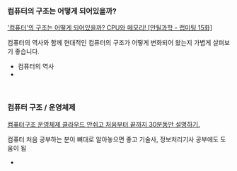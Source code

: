 ### 컴퓨터의 구조는 어떻게 되어있을까?

['컴퓨터'의 구조는 어떻게 되어있을까? CPU와 메모리! [안될과학 - 랩미팅 15화]](https://youtu.be/SiC74U8aJbM)

컴퓨터의 역사와 함께 현대적인 컴퓨터의 구조가 어떻게 변화되어 왔는지 가볍게 살펴보기 좋습니다.

- 컴퓨터의 역사
-

&nbsp;

### 컴퓨터 구조 / 운영체제

[컴퓨터구조 운영체제 클라우드 안쉬고 처음부터 끝까지 30분동안 설명하기.](https://youtu.be/uMyKBYF48nY)

컴퓨터 처음 공부하는 분이 뼈대로 알아놓으면 좋고 기술사, 정보처리기사 공부에도 도움이 됨

- 
